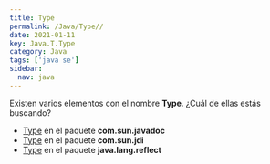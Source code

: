```yaml
---
title: Type
permalink: /Java/Type//
date: 2021-01-11
key: Java.T.Type
category: Java
tags: ['java se']
sidebar: 
  nav: java
---
```


Existen varios elementos con el nombre **Type**. ¿Cuál de ellas estás buscando?
<ul>
<li><a href="/Java/Type-com-sun-javadoc/">Type</a> en el paquete <strong>com.sun.javadoc</strong></li>
<li><a href="/Java/Type-com-sun-jdi/">Type</a> en el paquete <strong>com.sun.jdi</strong></li>
<li><a href="/Java/Type-java-lang-reflect/">Type</a> en el paquete <strong>java.lang.reflect</strong></li>
<ul>
